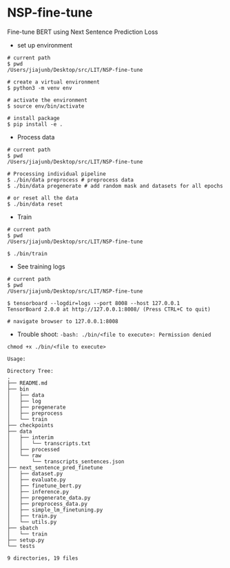 # NSP-fine-tune
Fine-tune BERT using Next Sentence Prediction Loss

- set up environment
~~~
# current path 
$ pwd
/Users/jiajunb/Desktop/src/LIT/NSP-fine-tune

# create a virtual environment
$ python3 -m venv env

# activate the environment
$ source env/bin/activate 

# install package
$ pip install -e .

~~~

- Process data
~~~
# current path 
$ pwd
/Users/jiajunb/Desktop/src/LIT/NSP-fine-tune

# Processing individual pipeline
$ ./bin/data preprocess # preprocess data
$ ./bin/data pregenerate # add random mask and datasets for all epochs

# or reset all the data
$ ./bin/data reset
~~~

- Train
~~~
# current path 
$ pwd
/Users/jiajunb/Desktop/src/LIT/NSP-fine-tune

$ ./bin/train
~~~

- See training logs
~~~
# current path
$ pwd 
/Users/jiajunb/Desktop/src/LIT/NSP-fine-tune

$ tensorboard --logdir=logs --port 8008 --host 127.0.0.1
TensorBoard 2.0.0 at http://127.0.0.1:8008/ (Press CTRL+C to quit)

# navigate browser to 127.0.0.1:8008
~~~
- Trouble shoot: `-bash: ./bin/<file to execute>: Permission denied`
~~~
chmod +x ./bin/<file to execute>
~~~


~~~
Usage:

Directory Tree:
.
├── README.md
├── bin
│   ├── data
│   ├── log
│   ├── pregenerate
│   ├── preprocess
│   └── train
├── checkpoints
├── data
│   ├── interim
│   │   └── transcripts.txt
│   ├── processed
│   └── raw
│       └── transcripts_sentences.json
├── next_sentence_pred_finetune
│   ├── dataset.py
│   ├── evaluate.py
│   ├── finetune_bert.py
│   ├── inference.py
│   ├── pregenerate_data.py
│   ├── preprocess_data.py
│   ├── simple_lm_finetuning.py
│   ├── train.py
│   └── utils.py
├── sbatch
│   └── train
├── setup.py
└── tests

9 directories, 19 files
~~~
